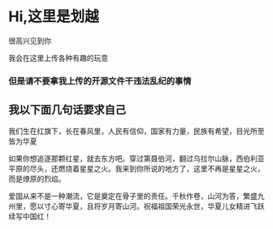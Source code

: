<h1>Hi,这里是划越</h1>
<p>很高兴见到你</p>
<p>我会在这里上传各种有趣的玩意</p>
<h3>但是请不要拿我上传的开源文件干违法乱纪的事情</h3>
<h2>我以下面几句话要求自己</h2>
<p>我们生在红旗下，长在春风里，人民有信仰，国家有力量，民族有希望，目光所至皆为华夏</p>
<p>如果你想追逐那颗红星，就去东方吧。穿过第聂伯河，翻过乌拉尔山脉，西伯利亚平原的尽头，还燃烧着星星之火。我来到你所说的地方了，这里不再是星星之火，而是燎原的烈焰。</p>
<p>爱国从来不是一种潮流，它是奠定在骨子里的责任。千秋作卷，山河为答，繁盛九州里，愿以寸心寄华夏，且将岁月寄山河。祝福祖国荣光永世，华夏儿女精进飞跃续写中国红！</p>
